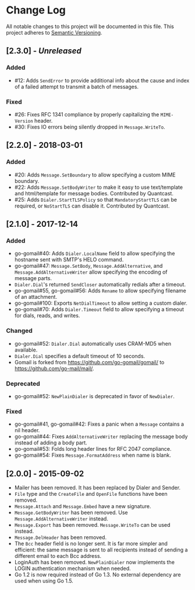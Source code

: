 # Change Log
All notable changes to this project will be documented in this file.
This project adheres to [Semantic Versioning](http://semver.org/).

## [2.3.0] - *Unreleased*

### Added

- #12: Adds `SendError` to provide additional info about the cause and index of
  a failed attempt to transmit a batch of messages.

### Fixed

- #26: Fixes RFC 1341 compliance by properly capitalizing the
  `MIME-Version` header.
- #30: Fixes IO errors being silently dropped in `Message.WriteTo`.

## [2.2.0] - 2018-03-01

### Added

- #20: Adds `Message.SetBoundary` to allow specifying a custom MIME boundary.
- #22: Adds `Message.SetBodyWriter` to make it easy to use text/template and
  html/template for message bodies. Contributed by Quantcast.
- #25: Adds `Dialer.StartTLSPolicy` so that `MandatoryStartTLS` can be required,
  or `NoStartTLS` can disable it. Contributed by Quantcast.

## [2.1.0] - 2017-12-14

### Added

- go-gomail#40: Adds `Dialer.LocalName` field to allow specifying the hostname
  sent with SMTP's HELO command.
- go-gomail#47: `Message.SetBody`, `Message.AddAlternative`, and
  `Message.AddAlternativeWriter` allow specifying the encoding of message parts.
- `Dialer.Dial`'s returned `SendCloser` automatically redials after a timeout.
- go-gomail#55, go-gomail#56: Adds `Rename` to allow specifying filename
  of an attachment.
- go-gomail#100: Exports `NetDialTimeout` to allow setting a custom dialer.
- go-gomail#70: Adds `Dialer.Timeout` field to allow specifying a timeout for
  dials, reads, and writes.

### Changed

- go-gomail#52: `Dialer.Dial` automatically uses CRAM-MD5 when available.
- `Dialer.Dial` specifies a default timeout of 10 seconds.
- Gomail is forked from <https://github.com/go-gomail/gomail/> to
  <https://github.com/go-mail/mail/>.

### Deprecated

- go-gomail#52: `NewPlainDialer` is deprecated in favor of `NewDialer`.

### Fixed

- go-gomail#41, go-gomail#42: Fixes a panic when a `Message` contains a
  nil header.
- go-gomail#44: Fixes `AddAlternativeWriter` replacing the message body instead
  of adding a body part.
- go-gomail#53: Folds long header lines for RFC 2047 compliance.
- go-gomail#54: Fixes `Message.FormatAddress` when name is blank.

## [2.0.0] - 2015-09-02

- Mailer has been removed. It has been replaced by Dialer and Sender.
- `File` type and the `CreateFile` and `OpenFile` functions have been removed.
- `Message.Attach` and `Message.Embed` have a new signature.
- `Message.GetBodyWriter` has been removed. Use `Message.AddAlternativeWriter`
instead.
- `Message.Export` has been removed. `Message.WriteTo` can be used instead.
- `Message.DelHeader` has been removed.
- The `Bcc` header field is no longer sent. It is far more simpler and
efficient: the same message is sent to all recipients instead of sending a
different email to each Bcc address.
- LoginAuth has been removed. `NewPlainDialer` now implements the LOGIN
authentication mechanism when needed.
- Go 1.2 is now required instead of Go 1.3. No external dependency are used when
using Go 1.5.
